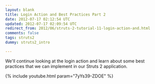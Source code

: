 ```yaml
---           
layout: blank
title: Login Action and Best Practices Part 2
date: 2012-07-17 02:12:54 UTC
updated: 2012-07-17 02:09:54 UTC
redirect_from: 2012/06/struts-2-tutorial-11-login-action-and.html
comments: false
tags: struts2
dummy: struts2_intro

---
```


We'll continue looking at the login action and learn about some best practices that we can implement in our Struts 2 application.

{% include youtube.html param="7yYs39-ZDOE" %}